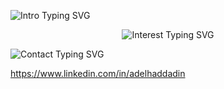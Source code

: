 <p align="left">
  <img src="https://readme-typing-svg.demolab.com?font=Fira+Code&weight=600&duration=4000&pause=1000&color=FFFFFF&multiline=true&width=1000&height=140&lines=Hi%2C+I+am+Adel+%F0%9F%91%8B+%F0%9F%98%83" alt="Intro Typing SVG">
</p>
<p align="center">
  <img src="https://readme-typing-svg.demolab.com?font=Fira+Code&weight=600&duration=4000&pause=1000&color=7FDBFF&multiline=true&width=1000&height=140&lines=Interested+in+forecasting+with+machine+learning+and+Bayesian+methods;and+building+and+implementing+AI+for+productivity+enhancements+and+problem-solving." alt="Interest Typing SVG">
</p>
<p align="left">
  <img src="https://readme-typing-svg.demolab.com?font=Fira+Code&weight=600&duration=4000&pause=1000&color=FFFFFF&multiline=true&width=1000&height=140&lines=If+you+would+like+to+reach+out+to+me%2C+write+me+%F0%9F%93%AB+on+LinkedIn%3A;https%3A%2F%2Fwww.linkedin.com%2Fin%2Fadelhaddadin" alt="Contact Typing SVG">
</p>


https://www.linkedin.com/in/adelhaddadin
